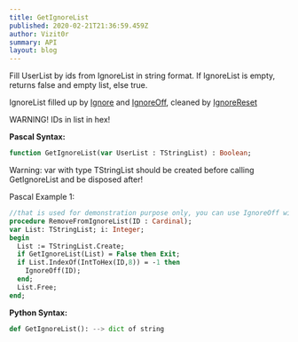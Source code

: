 ```yaml
---
title: GetIgnoreList
published: 2020-02-21T21:36:59.459Z
author: Vizit0r
summary: API
layout: blog
---
```


 

Fill UserList by ids from IgnoreList in string format. If IgnoreList is empty, returns false and empty list, else true.

IgnoreList filled up by [Ignore](../Ignore) and [IgnoreOff](../IgnoreOff), cleaned by [IgnoreReset](../IgnoreReset)

WARNING! IDs in list in hex!


**Pascal Syntax:**

```pascal
function GetIgnoreList(var UserList : TStringList) : Boolean;
```
Warning: var with type TStringList should be created before calling GetIgnoreList and be disposed after!  


Pascal Example 1:
```pascal
//that is used for demonstration purpose only, you can use IgnoreOff without this check.
procedure RemoveFromIgnoreList(ID : Cardinal);
var List: TStringList; i: Integer;
begin
  List := TStringList.Create;
  if GetIgnoreList(List) = False then Exit;
  if List.IndexOf(IntToHex(ID,8)) = -1 then
    IgnoreOff(ID);
  end;
  List.Free;
end;
```

**Python Syntax:**
```python
def GetIgnoreList(): --> dict of string
```


